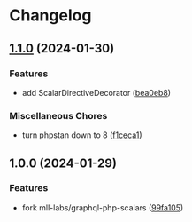 # Changelog

## [1.1.0](https://github.com/compwright/graphql-php-scalars/compare/v1.0.0...v1.1.0) (2024-01-30)


### Features

* add ScalarDirectiveDecorator ([bea0eb8](https://github.com/compwright/graphql-php-scalars/commit/bea0eb86021bce0e8c76b692d22bbfdc0424dc6c))


### Miscellaneous Chores

* turn phpstan down to 8 ([f1ceca1](https://github.com/compwright/graphql-php-scalars/commit/f1ceca1dfabcb6d5262c508417e228937b3bc650))

## 1.0.0 (2024-01-29)

### Features

- fork mll-labs/graphql-php-scalars ([99fa105](https://github.com/compwright/graphql-php-scalars/commit/99fa10571ee777b52e6636a5398bb3024c9b27d0))
